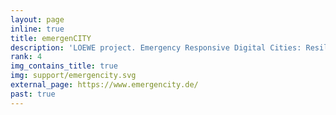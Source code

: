 ```yaml
---
layout: page
inline: true
title: emergenCITY
description: 'LOEWE project. Emergency Responsive Digital Cities: Resilient software infrastructures to protect smart cities from disasters.'
rank: 4
img_contains_title: true
img: support/emergencity.svg
external_page: https://www.emergencity.de/
past: true
---
```

